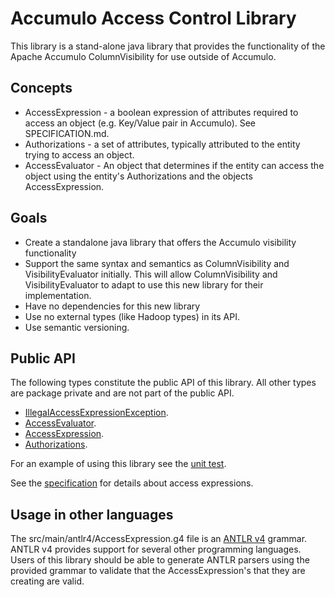 <!--

    Licensed to the Apache Software Foundation (ASF) under one
    or more contributor license agreements.  See the NOTICE file
    distributed with this work for additional information
    regarding copyright ownership.  The ASF licenses this file
    to you under the Apache License, Version 2.0 (the
    "License"); you may not use this file except in compliance
    with the License.  You may obtain a copy of the License at

      https://www.apache.org/licenses/LICENSE-2.0

    Unless required by applicable law or agreed to in writing,
    software distributed under the License is distributed on an
    "AS IS" BASIS, WITHOUT WARRANTIES OR CONDITIONS OF ANY
    KIND, either express or implied.  See the License for the
    specific language governing permissions and limitations
    under the License.

-->

# Accumulo Access Control Library

This library is a stand-alone java library that provides the functionality of the Apache Accumulo ColumnVisibility for use outside of Accumulo.

## Concepts

 * AccessExpression - a boolean expression of attributes required to access an object (e.g. Key/Value pair in Accumulo). See SPECIFICATION.md.
 * Authorizations - a set of attributes, typically attributed to the entity trying to access an object.
 * AccessEvaluator - An object that determines if the entity can access the object using the entity's Authorizations and the objects AccessExpression.

## Goals

 * Create a standalone java library that offers the Accumulo visibility functionality
 * Support the same syntax and semantics as ColumnVisibility and VisibilityEvaluator initially.  This will allow ColumnVisibility and VisibilityEvaluator to adapt to use this new library for their implementation.
 * Have no dependencies for this new library
 * Use no external types (like Hadoop types) in its API.
 * Use semantic versioning.

## Public API

The following types constitute the public API of this library. All other types are package private and are not part of the public API.

  * [IllegalAccessExpressionException](src/main/java/org/apache/accumulo/access/IllegalAccessExpressionException.java).
  * [AccessEvaluator](src/main/java/org/apache/accumulo/access/AccessEvaluator.java).
  * [AccessExpression](src/main/java/org/apache/accumulo/access/AccessExpression.java).
  * [Authorizations](src/main/java/org/apache/accumulo/access/Authorizations.java).

For an example of using this library see the [unit test](src/test/java/org/apache/accumulo/access/AccessEvaluatorTest.java).

See the [specification](SPECIFICATION.md) for details about access expressions.

## Usage in other languages

The src/main/antlr4/AccessExpression.g4 file is an [ANTLR v4](https://github.com/antlr/antlr4) grammar. ANTLR v4 provides support for several other
programming languages. Users of this library should be able to generate ANTLR parsers using the provided grammar to validate that the AccessExpression's
that they are creating are valid.
